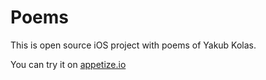 # Poems

This is open source iOS project with poems of Yakub Kolas.

You can try it on [appetize.io](https://appetize.io/embed/29c9dxf1ht2bhc88bxunbhb0vg?device=iphone5s&scale=75&orientation=portrait&osVersion=9.3)
